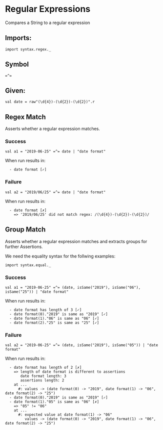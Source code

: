 # Regular Expressions

Compares a String to a regular expression

## Imports:

```
import syntax.regex._
```

## Symbol

`=^=`

## Given:

```
val date = raw"(\d{4})-(\d{2})-(\d{2})".r
```

## Regex Match

Asserts whether a regular expression matches.

### Success

```
val a1 = "2019-06-25" =^= date | "date format"
```

When run results in:

```
  - date format [✓]
```

### Failure

```
val a2 = "2019/06/25" =^= date | "date format"
```

When run results in:

```
  - date format [✗]
    => '2019/06/25' did not match regex: /(\d{4})-(\d{2})-(\d{2})/
```

## Group Match

Asserts whether a regular expression matches and extracts groups for further Assertions.

We need the equality syntax for the follwing examples:

```
import syntax.equal._
```

### Success

```
val a1 = "2019-06-25" =^= (date, isSame("2019"), isSame("06"), isSame("25")) | "date format"
```

When run results in:

```
  - date format has length of 3 [✓]
  - date format(0)."2019" is same as "2019" [✓]
  - date format(1)."06" is same as "06" [✓]
  - date format(2)."25" is same as "25" [✓]
```

### Failure


```
val a2 = "2019-06-25" =^= (date, isSame("2019"), isSame("05")) | "date format"
```

When run results in:

```
  - date format has length of 2 [✗]
    => length of date format is different to assertions
       date format length: 3
       assertions length: 2
    at ...
      #: values -> (date format(0) -> "2019", date format(1) -> "06", date format(2) -> "25")
  - date format(0)."2019" is same as "2019" [✓]
  - date format(1)."05" is same as "06" [✗]
    => "05" != "06"
    at ...
      #: expected value at date format(1) -> "06"
         values -> (date format(0) -> "2019", date format(1) -> "06", date format(2) -> "25")
```
